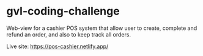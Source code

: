 # gvl-coding-challenge

Web-view for a cashier POS system that allow user to create, complete and refund an order, and also to keep track all orders.

Live site: https://pos-cashier.netlify.app/
